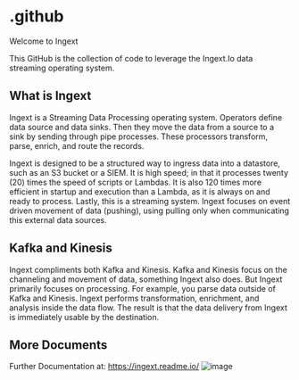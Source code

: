 # .github
Welcome to Ingext

This GitHub is the collection of code to leverage the Ingext.Io data streaming operating system. 

## What is Ingext
Ingext is a Streaming Data Processing operating system. Operators define data source and data sinks. Then they move the data from a source to a sink by sending through pipe processes. These processors transform, parse, enrich, and route the records.

Ingext is designed to be a structured way to ingress data into a datastore, such as an S3 bucket or a SIEM. It is high speed; in that it processes twenty (20) times the speed of scripts or Lambdas. It is also 120 times more efficient in startup and execution than a Lambda, as it is always on and ready to process. Lastly, this is a streaming system. Ingext focuses on event driven movement of data (pushing), using pulling only when communicating this external data sources. 

## Kafka and Kinesis
Ingext compliments both Kafka and Kinesis. Kafka and Kinesis focus on the channeling and movement of data, something Ingext also does. But Ingext primarily focuses on processing. For example, you parse data outside of Kafka and Kinesis. Ingext performs transformation, enrichment, and analysis inside the data flow. The result is that the data delivery from Ingext is immediately usable by the destination.

## More Documents
Further Documentation at: https://ingext.readme.io/
![image](https://github.com/user-attachments/assets/864c55ec-1b1b-4bde-b819-44882026988f)
